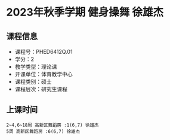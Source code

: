 # 2023年秋季学期 健身操舞 徐雄杰






## 课程信息

- 课程号：PHED6412Q.01
- 学分：2
- 教学类型：理论课
- 开课单位：体育教学中心
- 课程类别：硕士
- 课程层次：研究生课程

## 上课时间

```
2~4,6~18周 高新区舞蹈房 :1(6,7) 徐雄杰
5周 高新区舞蹈房 :6(6,7) 徐雄杰
```

